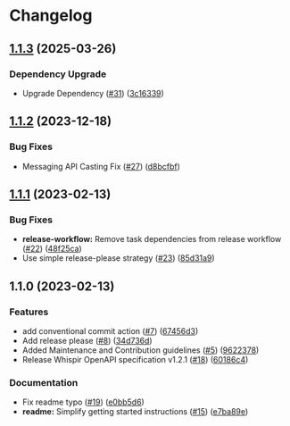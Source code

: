 # Changelog

## [1.1.3](https://github.com/whispir/whispir-java/compare/v1.1.2...v1.1.3) (2025-03-26)

### Dependency Upgrade

* Upgrade Dependency ([#31](https://github.com/whispir/whispir-java/pull/31)) ([3c16339](https://github.com/whispir/whispir-java/pull/31/commits/3c16339d49bd5c555cf1582ec8b3504d22f7bda3))

## [1.1.2](https://github.com/whispir/whispir-java/compare/v1.1.1...v1.1.2) (2023-12-18)

### Bug Fixes

* Messaging API Casting Fix ([#27](https://github.com/whispir/whispir-java/issues/27)) ([d8bcfbf](https://github.com/whispir/whispir-java/commit/d8bcfbf3bb51b958a6b0522cbbf0571578afb3b2))

## [1.1.1](https://github.com/whispir/whispir-java/compare/v1.1.0...v1.1.1) (2023-02-13)


### Bug Fixes

* **release-workflow:** Remove task dependencies from release workflow ([#22](https://github.com/whispir/whispir-java/issues/22)) ([48f25ca](https://github.com/whispir/whispir-java/commit/48f25ca5c837b6c57c3eced7402dc598d99e1f08))
* Use simple release-please strategy ([#23](https://github.com/whispir/whispir-java/issues/23)) ([85d31a9](https://github.com/whispir/whispir-java/commit/85d31a940c461f69ce3e76df035f382b5ba4d132))

## 1.1.0 (2023-02-13)


### Features

* add conventional commit action ([#7](https://github.com/whispir/whispir-java/issues/7)) ([67456d3](https://github.com/whispir/whispir-java/commit/67456d3986f05fd811e687c6a8c0f8da36511d08))
* Add release please ([#8](https://github.com/whispir/whispir-java/issues/8)) ([34d736d](https://github.com/whispir/whispir-java/commit/34d736d6fec5253ad744e4d178d62d2685bbda39))
* Added Maintenance and Contribution guidelines ([#5](https://github.com/whispir/whispir-java/issues/5)) ([9622378](https://github.com/whispir/whispir-java/commit/96223782c87d7162ba7b95ddb0e44883ef80746d))
* Release Whispir OpenAPI specification v1.2.1 ([#18](https://github.com/whispir/whispir-java/issues/18)) ([60186c4](https://github.com/whispir/whispir-java/commit/60186c4b6aef4ca22322f94040923a0ec55b4997))


### Documentation

* Fix readme typo ([#19](https://github.com/whispir/whispir-java/issues/19)) ([e0bb5d6](https://github.com/whispir/whispir-java/commit/e0bb5d6660245c0bea4b0a0b4c56f62aa3f7af83))
* **readme:** Simplify getting started instructions ([#15](https://github.com/whispir/whispir-java/issues/15)) ([e7ba89e](https://github.com/whispir/whispir-java/commit/e7ba89ea873fa4904aedd67366d02230a66e5d05))
